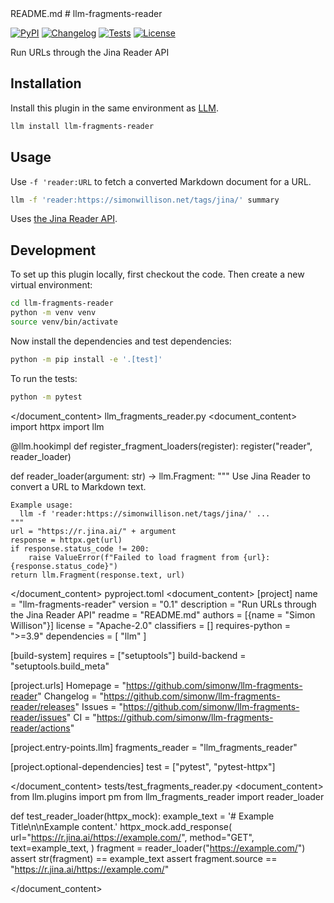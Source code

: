 <documents>
<document index="5">
<source>README.md</source>
<document_content>
# llm-fragments-reader

[![PyPI](https://img.shields.io/pypi/v/llm-fragments-reader.svg)](https://pypi.org/project/llm-fragments-reader/)
[![Changelog](https://img.shields.io/github/v/release/simonw/llm-fragments-reader?include_prereleases&label=changelog)](https://github.com/simonw/llm-fragments-reader/releases)
[![Tests](https://github.com/simonw/llm-fragments-reader/actions/workflows/test.yml/badge.svg)](https://github.com/simonw/llm-fragments-reader/actions/workflows/test.yml)
[![License](https://img.shields.io/badge/license-Apache%202.0-blue.svg)](https://github.com/simonw/llm-fragments-reader/blob/main/LICENSE)

Run URLs through the Jina Reader API

## Installation

Install this plugin in the same environment as [LLM](https://llm.datasette.io/).
```bash
llm install llm-fragments-reader
```
## Usage

Use `-f 'reader:URL` to fetch a converted Markdown document for a URL.

```bash
llm -f 'reader:https://simonwillison.net/tags/jina/' summary
```

Uses [the Jina Reader API](https://jina.ai/reader/).

## Development

To set up this plugin locally, first checkout the code. Then create a new virtual environment:
```bash
cd llm-fragments-reader
python -m venv venv
source venv/bin/activate
```
Now install the dependencies and test dependencies:
```bash
python -m pip install -e '.[test]'
```
To run the tests:
```bash
python -m pytest
```

</document_content>
</document>
<document index="6">
<source>llm_fragments_reader.py</source>
<document_content>
import httpx
import llm


@llm.hookimpl
def register_fragment_loaders(register):
    register("reader", reader_loader)


def reader_loader(argument: str) -> llm.Fragment:
    """
    Use Jina Reader to convert a URL to Markdown text.

    Example usage:
      llm -f 'reader:https://simonwillison.net/tags/jina/' ...
    """
    url = "https://r.jina.ai/" + argument
    response = httpx.get(url)
    if response.status_code != 200:
        raise ValueError(f"Failed to load fragment from {url}: {response.status_code}")
    return llm.Fragment(response.text, url)

</document_content>
</document>
<document index="7">
<source>pyproject.toml</source>
<document_content>
[project]
name = "llm-fragments-reader"
version = "0.1"
description = "Run URLs through the Jina Reader API"
readme = "README.md"
authors = [{name = "Simon Willison"}]
license = "Apache-2.0"
classifiers = []
requires-python = ">=3.9"
dependencies = [
    "llm"
]

[build-system]
requires = ["setuptools"]
build-backend = "setuptools.build_meta"

[project.urls]
Homepage = "https://github.com/simonw/llm-fragments-reader"
Changelog = "https://github.com/simonw/llm-fragments-reader/releases"
Issues = "https://github.com/simonw/llm-fragments-reader/issues"
CI = "https://github.com/simonw/llm-fragments-reader/actions"

[project.entry-points.llm]
fragments_reader = "llm_fragments_reader"

[project.optional-dependencies]
test = ["pytest", "pytest-httpx"]

</document_content>
</document>
<document index="8">
<source>tests/test_fragments_reader.py</source>
<document_content>
from llm.plugins import pm
from llm_fragments_reader import reader_loader


def test_reader_loader(httpx_mock):
    example_text = '# Example Title\n\nExample content.'
    httpx_mock.add_response(
        url="https://r.jina.ai/https://example.com/",
        method="GET",
        text=example_text,
    )
    fragment = reader_loader("https://example.com/")
    assert str(fragment) == example_text
    assert fragment.source == "https://r.jina.ai/https://example.com/"

</document_content>
</document>
</documents>
